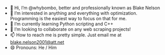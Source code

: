 - 👋 Hi, I’m @whybombo, better and professionally known as Blake Nelson
- 👀 I’m interested in anything and everything with optimization. Programming is the easiest way to focus on that for me.
- 🌱 I’m currently learning Python scripting and C++
- 💞️ I’m looking to collaborate on any web scraping projects!
- 📫 How to reach me is pretty simple. Just email me at blake.nelson2001@att.net
- 😄 Pronouns: He / Him
  
